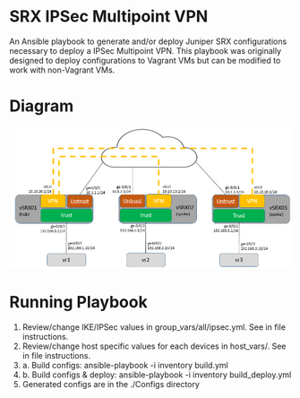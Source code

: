 # SRX IPSec Multipoint VPN
An Ansible playbook to generate and/or deploy Juniper SRX configurations necessary to deploy a IPSec Multipoint VPN. This playbook was originally designed to deploy configurations to Vagrant VMs but can be modified to work with non-Vagrant VMs.

# Diagram
![](multipoint-vpn.png)

# Running Playbook
1. Review/change IKE/IPSec values in group_vars/all/ipsec.yml. See in file instructions.
2. Review/change host specific values for each devices in host_vars/. See in file instructions.
3. a. Build configs: ansible-playbook -i inventory build.yml
3. b. Build configs & deploy: ansible-playbook -i inventory build_deploy.yml
4. Generated configs are in the ./Configs directory

